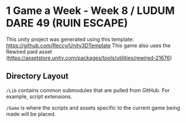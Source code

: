 # 1 Game a Week - Week 8 / LUDUM DARE 49 (RUIN ESCAPE)

This unity project was generated using this template: https://github.com/Reccy/Unity3DTemplate
This game also uses the Rewired paid asset (https://assetstore.unity.com/packages/tools/utilities/rewired-21676)

## Directory Layout
`/Lib` contains common submodules that are pulled from GitHub. For example, script extensions.

`/Game` is where the scripts and assets specific to the current game being made will be placed.
